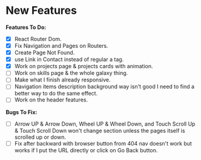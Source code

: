 # New Features

**Features To Do:**

- [X] React Router Dom.
- [X] Fix Navigation and Pages on Routers.
- [X] Create Page Not Found.
- [X] use Link in Contact instead of regular a tag.
- [X] Work on projects page & projects cards with animation.
- [ ] Work on skills page & the whole galaxy thing.
- [ ] Make what I finish already responsive.
- [ ] Navigation items description background way isn't good I need to find a better way to do the same effect.
- [ ] Work on the header features.

**Bugs To Fix:**

- [ ] Arrow UP & Arrow Down, Wheel UP & Wheel Down, and Touch Scroll Up & Touch Scroll Down won't change section unless the pages itself is scrolled up or down.
- [ ] Fix after backward with browser button from 404 nav doesn't work but works if I put the URL directly or click on Go Back button.
